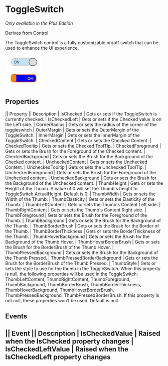 # ToggleSwitch
_Only available in the Plus Edition_

Derives from Control

The ToggleSwitch control is a fully customizable on/off switch that can be used to enhance the UI experience.

![](ToggleSwitch_toggleswitch.jpg)

## Properties
|| Property || Description
| IsChecked | Gets or sets if the ToggleSwitch is currently checked.
| IsCheckedLeft | Gets or sets if the Checked value is on the Left side.
| CornerRadius | Gets or sets the radius of the corner of the toggleswitch
| OuterMargin | Gets or sets the OuterMargin of the ToggleSwitch.
| InnerMargin | Gets or sets the InnerMargin of the ToggleSwitch.
| CheckedContent | Gets or sets the Checked Content.
| CheckedTooltip | Gets or sets the Checked ToolTip.
| CheckedForeground | Gets or sets the Brush for the Foreground of the Checked content.
| CheckedBackground | Gets or sets the Brush for the Background of the Checked content.
| UncheckedContent | Gets or sets the Unchecked Content.
| UncheckedTooltip | Gets or sets the Unchecked ToolTip.
| UncheckedForeground | Gets or sets the Brush for the Foreground of the Unchecked content.
| UncheckedBackground | Gets or sets the Brush for the Background of the Unchecked content.
| ThumbHeight | Gets or sets the Height of the Thumb. A value of 0 will set the Thumb's height to ToggleSwitch.ActualHeight. Default is 0.
| ThumbWidth | Gets or sets the Width of the Thumb.
| ThumbElasticity | Gets or sets the Elasticity of the Thumb.
| ThumbLeftContent | Gets or sets the Thumb's Content Left side.
| ThumbRightContent | Gets or sets the Thumb's Content Right side.
| ThumbForeground | Gets or sets the Brush for the Foreground of the Thumb.
| ThumbBackground | Gets or sets the Brush for the Background of the Thumb.
| ThumbBorderBrush | Gets or sets the Brush for the Border of the Thumb.
| ThumbBorderThickness | Gets or sets the BorderThickness of the Thumb.
| ThumbHoverBackground | Gets or sets the Brush for the Background of the Thumb Hover.
| ThumbHoverBorderBrush | Gets or sets the Brush for the BorderBrush of the Thumb Hover.
| ThumbPressedBackground | Gets or sets the Brush for the Background of the Thumb Pressed.
| ThumbPressedBorderBackground | Gets or sets the Brush for the BorderBrush of the Thumb Pressed.
| ThumbStyle | Gets or sets the style to use for the thumb in the ToggleSwitch. When this property is null, the following properties will be used in the ToggleSwitch: ThumbLeftContent, ThumbRightContent, ThumbForeground, ThumbBackground, ThumbBorderBrush, ThumbBorderThickness, ThumbHoverBackground, ThumbHoverBorderBrush, ThumbPressedBackground, ThumbPressedBorderBrush. If this property is not null, these properties won’t be used. Default is null.

## Events
|| Event || Description
| IsCheckedValue | Raised when the IsChecked property changes
| IsCheckedLeftValue | Raised when the IsCheckedLeft property changes
---